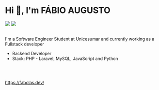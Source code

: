 # Hi 👋, I'm FÁBIO AUGUSTO

<div>
<a href="https://www.linkedin.com/in/f%C3%A1bio-augusto-rodrigues-a117a2255/"><img src="https://img.shields.io/badge/-LinkedIn-blue?style=for-the-badge&logo=Linkedin&logoColor=white&link=https://www.linkedin.com/in/f%C3%A1bio-augusto-rodrigues-a117a2255/"></a>
<a href="mailto:fabio.augusto.rodrig@gmail.com"><img src="https://img.shields.io/badge/-Gmail-c14438?style=for-the-badge&logo=Gmail&logoColor=white&link=mailto:fabio.augusto.rodrig@gmail.com"></a>
</div>

<br>

I'm a Software Engineer Student at Unicesumar and currently working as a Fullstack developer

- Backend Developer
- Stack: PHP - Laravel, MySQL, JavaScript and Python

<br><br>

https://fabolas.dev/
